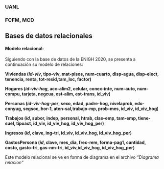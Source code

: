 ### UANL
### FCFM, MCD

## Bases de datos relacionales

#### Modelo relacional:

Siguiendo con la base de datos de la ENIGH 2020, se presenta a continuación su modelo de relaciones:

**Viviendas (_id-viv_, tipo-viv, mat-pisos, num-cuarto, disp-agua, disp-elect, tenencia, renta, tot-resid,tam_loc, factor)**

**Hogares (_id-viv-hog_, acc-alim2, celular, conex-inte, num-auto, num-compu, tarjeta, negcua, est-alim, est-trans, id_viv)**

**Personas (_id-viv-hog-per_, sexo, edad, padre-hog, nivelaprob, edo-conyug, segsoc, hor-1, aten-sal,trabajo-mp, prob-mes, id_viv, id_viv_hog)**

**Trabajos (_id_, subor, indep, personal, htrab, clas-emp, tam-emp, tiene-suel, tipoact, id_viv, id_viv_hog, id_viv_hog_per)**

**Ingresos (_id_,	clave, ing-tri, id_viv, id_viv_hog, id_viv_hog_per)**

**GastosPersona (_id_, clave, mes_dia, frec-rem, forma-pag1, cantidad, costo, gasto-tri, gas-nm-tri, id_viv,id_viv_hog, id_viv_hog_per)**







Este modelo relacional se ve en forma de diagrama en el archivo *"Diagrama relacion"*